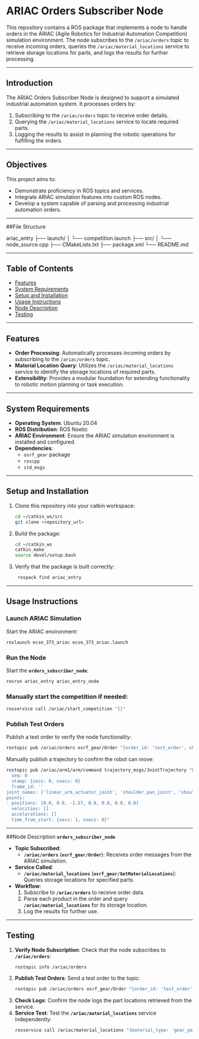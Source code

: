 # ARIAC Orders Subscriber Node

This repository contains a ROS package that implements a node to handle orders in the ARIAC (Agile Robotics for Industrial Automation Competition) simulation environment. The node subscribes to the `/ariac/orders` topic to receive incoming orders, queries the `/ariac/material_locations` service to retrieve storage locations for parts, and logs the results for further processing.

---

## Introduction

The ARIAC Orders Subscriber Node is designed to support a simulated industrial automation system. It processes orders by:
1. Subscribing to the `/ariac/orders` topic to receive order details.
2. Querying the `/ariac/material_locations` service to locate required parts.
3. Logging the results to assist in planning the robotic operations for fulfilling the orders.

---

## Objectives

This project aims to:
- Demonstrate proficiency in ROS topics and services.
- Integrate ARIAC simulation features into custom ROS nodes.
- Develop a system capable of parsing and processing industrial automation orders.

---

##File Structure

ariac_entry
├── launch/
│   └── competition.launch
├── src/
│   └── node_source.cpp
├── CMakeLists.txt
├── package.xml
└── README.md

---

## Table of Contents
- [Features](#features)
- [System Requirements](#system-requirements)
- [Setup and Installation](#setup-and-installation)
- [Usage Instructions](#usage-instructions)
- [Node Description](#node-description)
- [Testing](#testing)


---

## Features

- **Order Processing**: Automatically processes incoming orders by subscribing to the `/ariac/orders` topic.
- **Material Location Query**: Utilizes the `/ariac/material_locations` service to identify the storage locations of required parts.
- **Extensibility**: Provides a modular foundation for extending functionality to robotic motion planning or task execution.

---

## System Requirements

- **Operating System**: Ubuntu 20.04
- **ROS Distribution**: ROS Noetic
- **ARIAC Environment**: Ensure the ARIAC simulation environment is installed and configured.
- **Dependencies**:
  - `osrf_gear` package
  - `roscpp`
  - `std_msgs`

---

## Setup and Installation
1. Clone this repository into your catkin workspace:
   ```bash
   cd ~/catkin_ws/src
   git clone <repository_url>
2. Build the package:
   ```bash
   cd ~/catkin_ws
   catkin_make
   source devel/setup.bash
   ```
3. Verify that the package is built correctly:
   ```bash
    rospack find ariac_entry
   ```

---

## Usage Instructions
### Launch ARIAC Simulation
Start the ARIAC environment:
```bash
roslaunch ecse_373_ariac ecse_373_ariac.launch
```
### Run the Node
Start the **`orders_subscriber_node`**:
```bash
rosrun ariac_entry ariac_entry_node
```
### Manually start the competition if needed:
```bash
rosservice call /ariac/start_competition "{}"
```
### Publish Test Orders
Publish a test order to verify the node functionality:
```bash
rostopic pub /ariac/orders osrf_gear/Order "{order_id: 'test_order', shipments: [{shipment_type: 'test_shipment', products: [{type: 'gear_part', pose: {position: {x: 0.1, y: 0.2, z: 0.0}, orientation: {x: 0, y: 0, z: 0, w: 1}}}]}]}"
```
Manually publish a trajectory to confirm the robot can move:
```bash
rostopic pub /ariac/arm1/arm/command trajectory_msgs/JointTrajectory "header:
  seq: 0
  stamp: {secs: 0, nsecs: 0}
  frame_id: ''
joint_names: ['linear_arm_actuator_joint', 'shoulder_pan_joint', 'shoulder_lift_joint', 'elbow_joint', 'wrist_1_joint', 'wrist_2_joint', 'wrist_3_joint']
points:
- positions: [0.0, 0.0, -1.57, 0.0, 0.0, 0.0, 0.0]
  velocities: []
  accelerations: []
  time_from_start: {secs: 1, nsecs: 0}"
```

---

##Node Description
**`orders_subscriber_node`**
- **Topic Subscribed**:
  - **`/ariac/orders`** (**`osrf_gear/Order`**): Receives order messages from the ARIAC simulation.
- **Service Called**:
  - **`/ariac/material_locations`** (**`osrf_gear/GetMaterialLocations`**): Queries storage locations for specified parts.
- **Workflow**:
  1. Subscribe to **`/ariac/orders`** to receive order data.
  2. Parse each product in the order and query **`/ariac/material_locations`** for its storage location.
  3. Log the results for further use.
  
---

## Testing
1. **Verify Node Subscription**: Check that the node subscribes to **`/ariac/orders`**:
   ```
   rostopic info /ariac/orders
   ```
2. **Publish Test Orders**: Send a test order to the topic:
   ```bash
   rostopic pub /ariac/orders osrf_gear/Order "{order_id: 'test_order', shipments: [{shipment_type: 'test_shipment', products: [{type: 'gear_part', pose: {position: {x: 0.1, y: 0.2, z: 0.0}, orientation: {x: 0, y: 0, z: 0, w: 1}}}]}]}"
   ```
3. **Check Logs**: Confirm the node logs the part locations retrieved from the service.
4. **Service Test**: Test the **`/ariac/material_locations`** service independently:
   ```bash
   rosservice call /ariac/material_locations "{material_type: 'gear_part'}"
   ```
